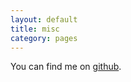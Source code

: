 ```yaml
---
layout: default
title: misc
category: pages
---
```


You can find me on [github](http://www.github.com/axiomiety).
